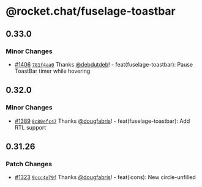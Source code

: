 # @rocket.chat/fuselage-toastbar

## 0.33.0

### Minor Changes

- [#1406](https://github.com/RocketChat/fuselage/pull/1406) [`781f4aa0`](https://github.com/RocketChat/fuselage/commit/781f4aa07aa5be3dbd6658220d6cd4150acaffa8) Thanks [@debdutdeb](https://github.com/debdutdeb)! - feat(fuselage-toastbar): Pause ToastBar timer while hovering

## 0.32.0

### Minor Changes

- [#1389](https://github.com/RocketChat/fuselage/pull/1389) [`8c80efc47`](https://github.com/RocketChat/fuselage/commit/8c80efc47f3779869875336da88b3185c06a508b) Thanks [@dougfabris](https://github.com/dougfabris)! - feat(fuselage-toastbar): Add RTL support

## 0.31.26

### Patch Changes

- [#1323](https://github.com/RocketChat/fuselage/pull/1323) [`9ccc4e79f`](https://github.com/RocketChat/fuselage/commit/9ccc4e79f76c1ef2b182065883bd66a91860bc96) Thanks [@dougfabris](https://github.com/dougfabris)! - feat(icons): New circle-unfilled
